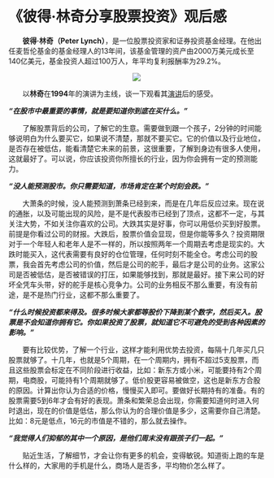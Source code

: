 # 《彼得·林奇分享股票投资》观后感

&nbsp;&nbsp;&nbsp;&nbsp;&nbsp;&nbsp;&nbsp;**彼得·林奇（Peter Lynch）**，是一位股票投资家和证券投资基金经理。在他出任麦哲伦基金的基金经理人的13年间，该基金管理的资产由2000万美元成长至140亿美元，基金投资人超过100万人，年平均复利报酬率为29.2%。

<center>
<img src="https://weipeng2k.github.io/lunatic-diary/resources/peter-lynch-at-1994/peter-lynch.jpeg" />
</center>

&nbsp;&nbsp;&nbsp;&nbsp;&nbsp;&nbsp;&nbsp;以**林奇**在**1994**年的演讲为主线，谈一下观看其[演讲](https://www.bilibili.com/video/BV1t54y1t7Hc)后的感受。

***“在股市中最重要的事情，就是要知道你到底在买什么。”***

&nbsp;&nbsp;&nbsp;&nbsp;&nbsp;&nbsp;&nbsp;了解股票背后的公司，了解它的生意。需要做到跟一个孩子，2分钟的时间能够说明白为什么要买它，如果说不清楚，那就不要买它。它的价值以及行业地位，是否存在被低估，能看清楚它未来的前景，这很重要，了解到身边有很多人使用，这就最好了。可以说，你应该投资你所擅长的行业，因为你会拥有一定的预测能力。

***“没人能预测股市。你只需要知道，市场肯定在某个时刻会跌。”***

&nbsp;&nbsp;&nbsp;&nbsp;&nbsp;&nbsp;&nbsp;大萧条的时候，没人能预测到萧条已经到来，而是在几年后反应过来。现在说的通胀，以及可能出现的风险，是不是代表股市已经到了顶点，这都不一定，与其关注大势，不如关注你喜欢的公司。大跌其实是好事，你可以用低价买到好股票。前提是你看过公司的财报。大跌后，股票价值会显现，但是你能等多久？投资期限对于一个年轻人和老年人是不一样的，所以按照两年一个周期去考虑是现实的。大跌时能买入，这代表需要有良好的仓位管理，任何时刻不能全仓。考虑公司的股票，我会首先考虑公司的价值，然后是公司的舵手，最后才是公司的业务。这家公司是否被低估，是否被错误的打压，如果能够找到，那就是最好。接下来公司的好坏全凭车头带，好的舵手是核心竞争力。公司的业务相反不那么重要，有没有前途，是不是热门行业，这都不那么重要了。

***“什么时候投资都来得及。很多时候大家都等股价下降到某个数字，然后买入。股票是不会知道你拥有它。你如果投资了股票，就知道它不可避免的受到各种因素的影响。”***

&nbsp;&nbsp;&nbsp;&nbsp;&nbsp;&nbsp;&nbsp;要有比较优势，了解一个行业，这样才能利用优势去投资，每隔十几年买几只股票就够了。十几年，也就是5个周期，在一个周期内，拥有不超过5支股票，而且这些股票会标定在不同阶段进行收益，比如：新东方或小米，可能要持有2个周期，电商股，可能持有1个周期就够了。低价股更容易被做空，这也是新东方合股的原因。计算出你认为合适的价格，慢慢买入即可。要做好长期持有的准备。有的股票需要5到6年才会有好的表现。萧条和繁荣总会出现，你需要知道何时进入何时退出，现在的价值是低估，那么你认为的合理价值是多少，这需要你自己清楚。比如：8元是低点，16元的市值是不错的，那么就去操作。

***“我觉得人们抑郁的其中一个原因，是他们周末没有跟孩子们一起。”***

&nbsp;&nbsp;&nbsp;&nbsp;&nbsp;&nbsp;&nbsp;贴近生活，了解细节，才会让你有更多的机会，变得敏锐。知道街上跑的车是什么样的，大家用的手机是什么，商场人是否多，平均物价怎么样了。
